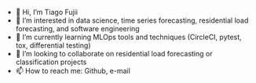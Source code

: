 - 👋 Hi, I’m Tiago Fujii
- 👀 I’m interested in data science, time series forecasting, residential load forecasting, and software engineering
- 🌱 I’m currently learning MLOps tools and techniques (CircleCI, pytest, tox, differential testing)
- 💞️ I’m looking to collaborate on residential load forecasting or classification projects
- 📫 How to reach me: Github, e-mail

<!---
tiagoyukio12/tiagoyukio12 is a ✨ special ✨ repository because its `README.md` (this file) appears on your GitHub profile.
You can click the Preview link to take a look at your changes.
--->
